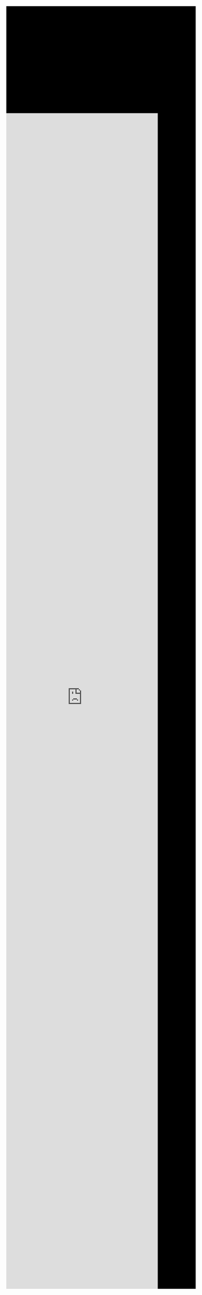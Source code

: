 <div>
  <div style="padding-top:56.25%;background-color: black;">
  
   <iframe width="80%" height="80%" src="https://forms.office.com/e/B3rakqG4PZ?embed=true" frameborder="0" marginwidth="0" marginheight="0" style="border: none; max-width:100%; max-height:100vh" allowfullscreen webkitallowfullscreen mozallowfullscreen msallowfullscreen> </iframe>
 </div>
</div>
